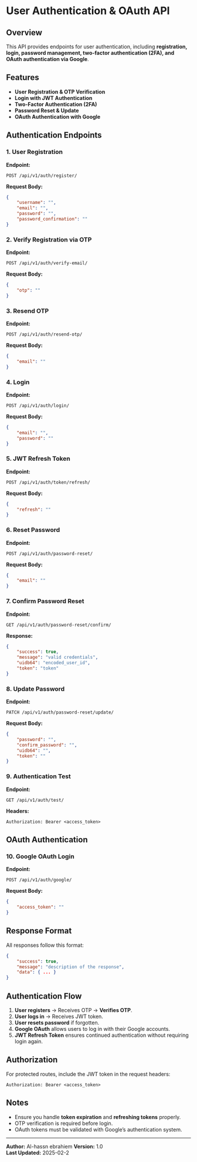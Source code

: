# User Authentication & OAuth API

## Overview
This API provides endpoints for user authentication, including **registration, login, password management, two-factor authentication (2FA), and OAuth authentication via Google**.

## Features
- **User Registration & OTP Verification**
- **Login with JWT Authentication**
- **Two-Factor Authentication (2FA)**
- **Password Reset & Update**
- **OAuth Authentication with Google**

## Authentication Endpoints

### **1. User Registration**
**Endpoint:**
```
POST /api/v1/auth/register/
```
**Request Body:**
```json
{
    "username": "",
    "email": "",
    "password": "",
    "password_confirmation": ""
}
```

### **2. Verify Registration via OTP**
**Endpoint:**
```
POST /api/v1/auth/verify-email/
```
**Request Body:**
```json
{
    "otp": ""
}
```

### **3. Resend OTP**
**Endpoint:**
```
POST /api/v1/auth/resend-otp/
```
**Request Body:**
```json
{
    "email": ""
}
```

### **4. Login**
**Endpoint:**
```
POST /api/v1/auth/login/
```
**Request Body:**
```json
{
    "email": "",
    "password": ""
}
```

### **5. JWT Refresh Token**
**Endpoint:**
```
POST /api/v1/auth/token/refresh/
```
**Request Body:**
```json
{
    "refresh": ""
}
```

### **6. Reset Password**
**Endpoint:**
```
POST /api/v1/auth/password-reset/
```
**Request Body:**
```json
{
    "email": ""
}
```

### **7. Confirm Password Reset**
**Endpoint:**
```
GET /api/v1/auth/password-reset/confirm/
```
**Response:**
```json
{
    "success": true,
    "message": "valid credentials",
    "uidb64": "encoded_user_id",
    "token": "token"
}
```

### **8. Update Password**
**Endpoint:**
```
PATCH /api/v1/auth/password-reset/update/
```
**Request Body:**
```json
{
    "password": "",
    "confirm_password": "",
    "uidb64": "",
    "token": ""
}
```

### **9. Authentication Test**
**Endpoint:**
```
GET /api/v1/auth/test/
```
**Headers:**
```
Authorization: Bearer <access_token>
```

## OAuth Authentication

### **10. Google OAuth Login**
**Endpoint:**
```
POST /api/v1/auth/google/
```
**Request Body:**
```json
{
    "access_token": ""
}
```

## Response Format
All responses follow this format:
```json
{
    "success": true,
    "message": "description of the response",
    "data": { ... }
}
```

## Authentication Flow
1. **User registers** → Receives OTP → **Verifies OTP**.
2. **User logs in** → Receives JWT token.
3. **User resets password** if forgotten.
4. **Google OAuth** allows users to log in with their Google accounts.
5. **JWT Refresh Token** ensures continued authentication without requiring login again.

## Authorization
For protected routes, include the JWT token in the request headers:
```
Authorization: Bearer <access_token>
```

## Notes
- Ensure you handle **token expiration** and **refreshing tokens** properly.
- OTP verification is required before login.
- OAuth tokens must be validated with Google’s authentication system.

---
**Author:** Al-hassn ebrahiem
**Version:** 1.0  
**Last Updated:** 2025-02-2

